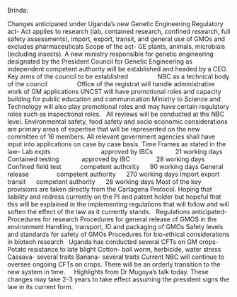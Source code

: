 Brinda:

Changes anticipated under Uganda’s new Genetic Engineering Regulatory act-
Act applies to research (lab, contained research, confined research, full safety assessments), import, export, transit, and general use of GMOs and excludes pharmaceuticals
Scope of the act- GE plants, animals, microbials (including insects).
A new ministry responsible for genetic engineering designated by the President
Council for Genetic Engineering as independent competent authority will be established and headed by a CEO.
Key arms of the council to be established
                NBC as a technical body of the council
                Office of the registrat will handle administrative work of GM applications
UNCST will have promotional roles and capacity building for public education and communication
Ministry to Science and Technology will also play promotional roles and may have certain regulatory roles such as inspectional roles.
 
All reviews will be conducted at the NBC level. Environmental safety, food safety and socio economic considerations are primary areas of expertise that will be represented on the new committee of 16 members. All relevant government agencies shall have input into applications on case by case basis.
Time Frames as stated in the law-
Lab expts                             approved by IBCs             21 working days
Contained testing             approved by IBC               28 working days
Confined field test           competent authority      90 working days
General release                competent authority      270 working days
Import export transit      competent authority      28 working days
Most of the key provisions are taken directly from the Cartagena Protocol.
Hoping that liability and redress currently on the PI and patent holder but hopeful that this will be explained in the implementing regulations that will follow and will soften the effect of the law as it currently stands.
 
Regulations anticipated-
Procedures for research
Procedures for general release of GMOS in the environment
Handling, transport, ID and packaging of GMOs
Safety levels and standards for safety of GMOs
Procedures for bio-ethical considerations in biotech research
 
Uganda has conducted several CFTs on GM crops-
Potato resistance to late blight
Cotton- boll worm, herbicide, water stress
Cassava- several traits
Banana- several traits
Current NBC will continue to oversee ongoing CFTs on crops. There will be an orderly transition to the new system in time.
 
 
Highlights from Dr Mugoya’s talk today. These changes may take 2-3 years to take effect assuming the president signs the law in its current form.
